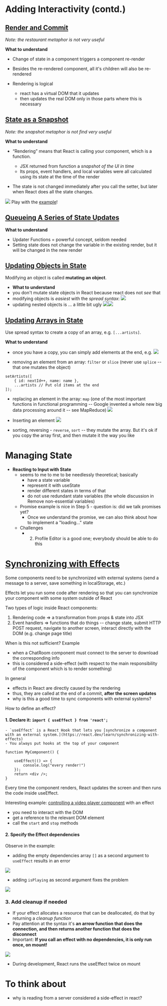 

# Adding Interactivity (contd.)

## [Render and Commit](https://react.dev/learn/render-and-commit)
*Note: the restaurant metaphor is not very useful*

**What to understand**
- Change of state in a component triggers a component re-render
- Besides the re-rendered component, all it's children will also be re-rendered

- Rendering is logical 
	- react has a virtual DOM that it updates 
	- then updates the real DOM only in those parts where this is necessary

## [State as a Snapshot](https://react.dev/learn/state-as-a-snapshot)
*Note: the snapshot metaphor is not find very useful*

**What to understand**
- “Rendering” means that React is calling your component, which is a function. 
	- JSX returned from function a *snapshot of the UI in time*
	- Its props, event handlers, and local variables were all calculated using its state at the time of the render

- The state is not changed immediately after you call the setter, but later when React does all the state changes. 

![](images/state-snapshot-example1.png)
Play with the [example](https://react.dev/learn/state-as-a-snapshot#state-over-time)!

## [Queueing A Series of State Updates](https://react.dev/learn/queueing-a-series-of-state-updates)

**What to understand**
- Updater Functions = powerful concept, seldom needed
- Setting state does not change the variable in the existing render, but it will be changed in the  new render

## [Updating Objects in State](https://react.dev/learn/updating-objects-in-state)

Modifying an object is called **mutating an object**.

- **What to understand**
- you don't mutate state objects in React because react does not *see* that
- modifying objects is *easiest* with the *spread syntax*: 
	![](./images/spread-syntax.png)
- updating nested objects is ... a little bit ugly
	![](./images/nested-object-definition.png)![](./images/updating-nested-objects.png)


## [Updating Arrays in State](https://react.dev/learn/updating-arrays-in-state)

Use spread syntax to create a copy of an array, e.g. `[...artists]`.



**What to understand**
- once you have a copy, you can simply add elements at the end, e.g. 
![](images/adding-to-array.png)

- removing an element from an array: `filter` or `slice` (never use `splice` -- that one mutates the object)

```
setArtists([  
	{ id: nextId++, name: name },  
	...artists // Put old items at the end  
]);
```


- replacing an element in the array: `map` (one of the most important functions in functional programming -- Google invented a whole new big data processing around it -- see MapReduce)
![](images/map-reduce.png) 

- Inserting an element 
![](images/inserting-in-array.png)

- sorting, reversing - `reverse`, `sort` -- they mutate the array. But it's ok if you copy the array first, and then mutate it the way you like


# Managing State

- **Reacting to Input with State**
	- seems to me to me to be needlessly theoretical; basically
		- have a state variable
		- represent it with useState
		- render different states in terms of that
		- do not use redundant state variables (the whole discussion in Remove non-essential variables)
	- Promise example is nice in Step 5 - question is: did we talk promises yet? 
		- Once we understand the promise, we can also think about how to implement a "loading..." state
	- Challenges
		- 2. Profile Editor is a good one; everybody should be able to do this



# [Synchronizing with Effects](https://react.dev/learn/synchronizing-with-effects#step-1-declare-an-effect)

Some components need to be synchronized with external systems (send a message to a server, save something in localStorage, etc.)

Effects let you run some code after rendering so that you can synchronize your component with some system outside of React

Two types of logic inside React components:
1. Rendering code => a transformation from props & state into JSX 
2. Event handlers => functions that do things -- change state, submit HTTP POST request, navigate to another screen, interact directly with the DOM (e.g. change page title)

When is this not sufficient?
Example
- when a ChatRoom component must connect to the server to download the corresponding info
- this is considered a side-effect (with respect to the main responsibility of the component which is to render something)

In general
- effects in React are directly caused by the rendering
- thus, they are called at the end of a commit, **after the screen updates**
- why is this a good time to sync components with external systems? 

How to define an effect?


#### 1. Declare it: `import { useEffect } from 'react';`

	- `useEffect` is a React Hook that lets you [synchronize a component with an external system.](https://react.dev/learn/synchronizing-with-effects) 
	- You always put hooks at the top of your component

```
function MyComponent() {  

	useEffect(() => {  
		console.log("every render!")
	});  
	return <div />;  
}
```

Every time the component renders, React updates the screen and then runs the code inside useEffect. 

Interesting example: [controlling a video player component](https://react.dev/learn/synchronizing-with-effects#step-1-declare-an-effect) with an effect
- you need to interact with the DOM
- get a reference to the relevant DOM element
- call the `start` and `stop` methods 

#### 2. Specify the Effect dependencies 

Observe in the example: 
- adding the empty dependencies array `[]` as a second argument to `useEffect` results in an error

![](images/missing-dependency.png)
- adding `isPlaying` as second argument fixes the problem

![](images/having-added-the-dependency.png)

### 3. Add cleanup if needed 

- If your effect allocates a resource that can be deallocated, do that by returning a *cleanup function*
- Pay attention at the syntax it's **an arrow function that does the connection, and then returns another function that does the disconnect** 
- Important: **If you call an effect with no dependencies, it is only run once, on mount!**

![](images/effect-with-cleanup-function.png)

- During development, React runs the useEffect twice on mount



# To think about
- why is reading from a server considered a side-effect in react? 